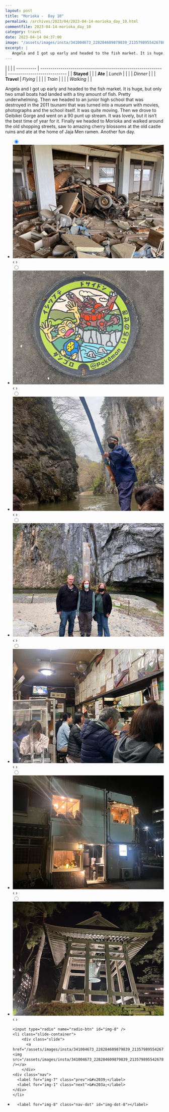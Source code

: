 ```yaml
---
layout: post
title: "Morioka -  Day 10"
permalink: /archives/2023/04/2023-04-14-morioka_day_10.html
commentfile: 2023-04-14-morioka_day_10
category: travel
date: 2023-04-14 04:37:00
image: "/assets/images/insta/341004673_228284609879839_2135798955426788647_n_17982396878031327.jpg"
excerpt: |
   Angela and I got up early and headed to the fish market. It is huge, but only two small boats had landed with a tiny amount of fish. Pretty underwhelming. Then we headed to an junior high school that was destroyed in the 2011 tsunami that was turned into a museum with movies, photographs and the school itself. It was quite moving. Then we drove to Geibikei Gorge and went on a 90 punt up stream. It was lovely, but it isn’t the best time of year for it. Finally we headed to Morioka and walked around the old shopping streets, saw to amazing cherry blossoms at the old castle ruins and ate at the home of Jaja Men ramen. Another fun day.
---
```


|            |                                                              |
| ---------- | ------------------------------------------------------------ | ----------------------------- |
| **Stayed** |  |
| **Ate**    | _Lunch_                                                      |          |
|            | _Dinner_                                                     |          |
| **Travel** | _Flying_                                                     |          |
|            | _Train_                                                      |          |
|            | _Walking_                                                    |          |


 Angela and I got up early and headed to the fish market. It is huge, but only two small boats had landed with a tiny amount of fish. Pretty underwhelming. Then we headed to an junior high school that was destroyed in the 2011 tsunami that was turned into a museum with movies, photographs and the school itself. It was quite moving. Then we drove to Geibikei Gorge and went on a 90 punt up stream. It was lovely, but it isn’t the best time of year for it. Finally we headed to Morioka and walked around the old shopping streets, saw to amazing cherry blossoms at the old castle ruins and ate at the home of Jaja Men ramen. Another fun day.


<ul class="slides">
    <input type="radio" name="radio-btn" id="img-1" checked="checked" />
    <li class="slide-container">
        <div class="slide">
          <a href="/assets/images/insta/340852436_238119812035362_7604453739206892832_n_17917920293685462.jpg"><img src="/assets/images/insta/340852436_238119812035362_7604453739206892832_n_17917920293685462.jpg" /></a>
        </div>
    <div class="nav">
      <label for="img-8" class="prev">&#x2039;</label>
      <label for="img-2" class="next">&#x203a;</label>
    </div>
    </li>
        <input type="radio" name="radio-btn" id="img-2"  />
    <li class="slide-container">
        <div class="slide">
          <a href="/assets/images/insta/327737305_1411021123068274_8842558221160526646_n_17980576847102748.jpg"><img src="/assets/images/insta/327737305_1411021123068274_8842558221160526646_n_17980576847102748.jpg" /></a>
        </div>
    <div class="nav">
      <label for="img-1" class="prev">&#x2039;</label>
      <label for="img-3" class="next">&#x203a;</label>
    </div>
    </li>
        <input type="radio" name="radio-btn" id="img-3"  />
    <li class="slide-container">
        <div class="slide">
          <a href="/assets/images/insta/329702803_231892196174546_636528883883091478_n_17973201665237144.jpg"><img src="/assets/images/insta/329702803_231892196174546_636528883883091478_n_17973201665237144.jpg" /></a>
        </div>
    <div class="nav">
      <label for="img-2" class="prev">&#x2039;</label>
      <label for="img-4" class="next">&#x203a;</label>
    </div>
    </li>
        <input type="radio" name="radio-btn" id="img-4"  />
    <li class="slide-container">
        <div class="slide">
          <a href="/assets/images/insta/340983518_1426157264820135_6984499046959604111_n_17949669779569270.jpg"><img src="/assets/images/insta/340983518_1426157264820135_6984499046959604111_n_17949669779569270.jpg" /></a>
        </div>
    <div class="nav">
      <label for="img-3" class="prev">&#x2039;</label>
      <label for="img-5" class="next">&#x203a;</label>
    </div>
    </li>
        <input type="radio" name="radio-btn" id="img-5"  />
    <li class="slide-container">
        <div class="slide">
          <a href="/assets/images/insta/341362496_6322268151128956_6713860400375984160_n_17984476798998573.jpg"><img src="/assets/images/insta/341362496_6322268151128956_6713860400375984160_n_17984476798998573.jpg" /></a>
        </div>
    <div class="nav">
      <label for="img-4" class="prev">&#x2039;</label>
      <label for="img-6" class="next">&#x203a;</label>
    </div>
    </li>
        <input type="radio" name="radio-btn" id="img-6"  />
    <li class="slide-container">
        <div class="slide">
          <a href="/assets/images/insta/341135231_992151341938793_5622374736675885549_n_17992412785884310.jpg"><img src="/assets/images/insta/341135231_992151341938793_5622374736675885549_n_17992412785884310.jpg" /></a>
        </div>
    <div class="nav">
      <label for="img-5" class="prev">&#x2039;</label>
      <label for="img-7" class="next">&#x203a;</label>
    </div>
    </li>
        <input type="radio" name="radio-btn" id="img-7"  />
    <li class="slide-container">
        <div class="slide">
          <a href="/assets/images/insta/340855091_965857841081479_3439624421390725588_n_18030980473485483.jpg"><img src="/assets/images/insta/340855091_965857841081479_3439624421390725588_n_18030980473485483.jpg" /></a>
        </div>
    <div class="nav">
      <label for="img-6" class="prev">&#x2039;</label>
      <label for="img-8" class="next">&#x203a;</label>
    </div>
    </li>
    
    <input type="radio" name="radio-btn" id="img-8" />
    <li class="slide-container">
        <div class="slide">
          <a href="/assets/images/insta/341004673_228284609879839_2135798955426788647_n_17982396878031327.jpg"><img src="/assets/images/insta/341004673_228284609879839_2135798955426788647_n_17982396878031327.jpg" /></a>
        </div>
    <div class="nav">
      <label for="img-7" class="prev">&#x2039;</label>
      <label for="img-1" class="next">&#x203a;</label>
    </div>
    </li>
			
<li class="nav-dots">
      <label for="img-1" class="nav-dot" id="img-dot-1"></label>
      <label for="img-2" class="nav-dot" id="img-dot-2"></label>
      <label for="img-3" class="nav-dot" id="img-dot-3"></label>
      <label for="img-4" class="nav-dot" id="img-dot-4"></label>
      <label for="img-5" class="nav-dot" id="img-dot-5"></label>
      <label for="img-6" class="nav-dot" id="img-dot-6"></label>
      <label for="img-7" class="nav-dot" id="img-dot-7"></label>

      <label for="img-8" class="nav-dot" id="img-dot-8"></label>

</li>
</ul>        
             

		